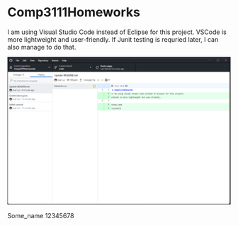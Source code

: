 # Comp3111Homeworks
I am using Visual Studio Code instead of Eclipse for this project. 
VSCode is more lightweight and user-friendly. If Junit testing is requried later, I can also manage to do that.
 
 ![Alt text](Images\lab1\Lab1.png?raw=true "Title")

Some_name
12345678

